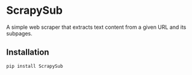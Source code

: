 # ScrapySub

A simple web scraper that extracts text content from a given URL and its subpages.

## Installation

```sh
pip install ScrapySub
